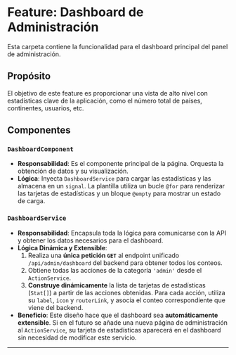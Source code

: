 # Feature: Dashboard de Administración

Esta carpeta contiene la funcionalidad para el dashboard principal del panel de administración.

## Propósito

El objetivo de este feature es proporcionar una vista de alto nivel con estadísticas clave de la aplicación, como el número total de países, continentes, usuarios, etc.

## Componentes

### `DashboardComponent`

- **Responsabilidad**: Es el componente principal de la página. Orquesta la obtención de datos y su visualización.
- **Lógica**: Inyecta `DashboardService` para cargar las estadísticas y las almacena en un `signal`. La plantilla utiliza un bucle `@for` para renderizar las tarjetas de estadísticas y un bloque `@empty` para mostrar un estado de carga.

### `DashboardService`

- **Responsabilidad**: Encapsula toda la lógica para comunicarse con la API y obtener los datos necesarios para el dashboard.
- **Lógica Dinámica y Extensible**:
    1.  Realiza una **única petición `GET`** al endpoint unificado `/api/admin/dashboard` del backend para obtener todos los conteos.
    2.  Obtiene todas las acciones de la categoría `'admin'` desde el `ActionService`.
    3.  **Construye dinámicamente** la lista de tarjetas de estadísticas (`Stat[]`) a partir de las acciones obtenidas. Para cada acción, utiliza su `label`, `icon` y `routerLink`, y asocia el conteo correspondiente que viene del backend.
- **Beneficio**: Este diseño hace que el dashboard sea **automáticamente extensible**. Si en el futuro se añade una nueva página de administración al `ActionService`, su tarjeta de estadísticas aparecerá en el dashboard sin necesidad de modificar este servicio.

---